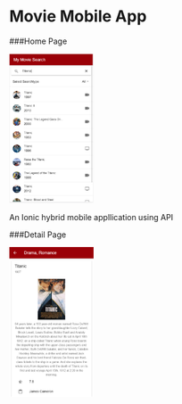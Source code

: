 # Movie Mobile App

###Home Page

<img src="/Home.PNG" alt="Home" height="30%" width="30%">

An Ionic hybrid mobile appllication using API

###Detail Page

<img src="/Detail.png" alt="Detail" height="30%" width="30%">
